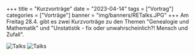 +++
title = "Kurzvorträge"
date = "2023-04-14"
tags = ["Vortrag"]
categories = ["Vorträge"]
banner = "img/banners/RETalks.JPG"
+++
Am Freitag 28.4. gibt es zwei Kurzvorträge zu den Themen "Genealogie und Mathematik" und "Unstatistik - fix oder unwahrscheinlich?! Mensch und Zufall".

![Talks](/img/talks/RETalks1.JPG)
![Talks](/img/talks/RETalks2.JPG)
